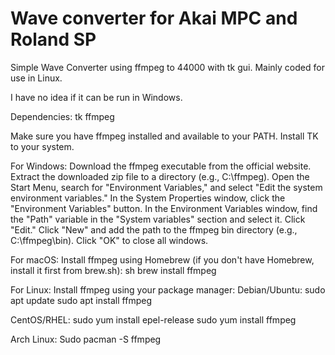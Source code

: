 # Wave converter for Akai MPC and Roland SP
Simple Wave Converter using ffmpeg to 44000 with tk gui.
Mainly coded for use in Linux. 

I have no idea if it can be run in Windows.

Dependencies:
tk
ffmpeg

Make sure you have ffmpeg installed and available to your PATH.
Install TK to your system.


For Windows:
Download the ffmpeg executable from the official website.
Extract the downloaded zip file to a directory (e.g., C:\ffmpeg).
Open the Start Menu, search for "Environment Variables," and select "Edit the system environment variables."
In the System Properties window, click the "Environment Variables" button.
In the Environment Variables window, find the "Path" variable in the "System variables" section and select it. Click "Edit."
Click "New" and add the path to the ffmpeg bin directory (e.g., C:\ffmpeg\bin).
Click "OK" to close all windows.

For macOS:
Install ffmpeg using Homebrew (if you don't have Homebrew, install it first from brew.sh):
sh brew install ffmpeg


For Linux:
Install ffmpeg using your package manager:
Debian/Ubuntu:
sudo apt update
sudo apt install ffmpeg

CentOS/RHEL:
sudo yum install epel-release
sudo yum install ffmpeg

Arch Linux:
Sudo pacman -S ffmpeg
